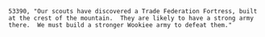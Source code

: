﻿```text
53390, "Our scouts have discovered a Trade Federation Fortress, built at the crest of the mountain.  They are likely to have a strong army there.  We must build a stronger Wookiee army to defeat them."
```